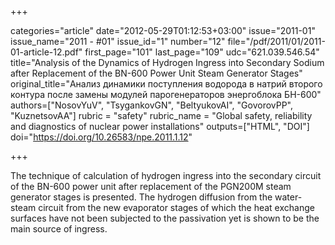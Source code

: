 +++

categories="article"
date="2012-05-29T01:12:53+03:00"
issue="2011-01"
issue_name="2011 - #01"
issue_id="1"
number="12"
file="/pdf/2011/01/2011-01-article-12.pdf"
first_page="101"
last_page="109"
udc="621.039.546.54"
title="Analysis of the Dynamics of Hydrogen Ingress into Secondary Sodium after Replacement of the BN-600 Power Unit Steam Generator Stages"
original_title="Анализ динамики поступления водорода в натрий второго контура после замены модулей парогенераторов энергоблока БН-600"
authors=["NosovYuV", "TsygankovGN", "BeltyukovAI", "GovorovPP", "KuznetsovAA"]
rubric = "safety"
rubric_name = "Global safety, reliability and diagnostics of nuclear power installations"
outputs=["HTML", "DOI"]
doi="https://doi.org/10.26583/npe.2011.1.12"

+++

The technique of calculation of hydrogen ingress into the secondary circuit of the BN-600 power unit after replacement of the PGN200M steam generator stages is presented. The hydrogen diffusion from the water-steam circuit from the new evaporator stages of which the heat exchange surfaces have not been subjected to the passivation yet is shown to be the main source of ingress.